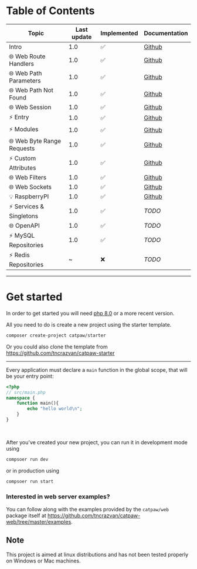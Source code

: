 # Table of Contents

| Topic                      | Last update | Implemented | Documentation
|----------------------------|-------------|-----------|---------------------------------------
| Intro                      | 1.0         | ✅         | [Github](./docs/0.Intro.md)
| 🌐 Web Route Handlers      | 1.0         | ✅         | [Github](./docs/1.WebRouteHandlers.md)
| 🌐 Web Path Parameters     | 1.0         | ✅         | [Github](./docs/2.WebPathParameters.md)
| 🌐 Web Path Not Found      | 1.0         | ✅         | [Github](./docs/3.WebPathNotFound.md)
| 🌐 Web Session             | 1.0         | ✅         | [Github](./docs/4.WebSession.md)
| ⚡ Entry                    | 1.0         | ✅         | [Github](./docs/5.Entry.md)
| ⚡ Modules                  | 1.0         | ✅         | [Github](./docs/6.Modules.md)
| 🌐 Web Byte Range Requests | 1.0         | ✅         | [Github](./docs/7.WebByteRangeRequests.md)
| ⚡ Custom Attributes        | 1.0         | ✅         | [Github](./docs/8.CustomAttributes.md)
| 🌐 Web Filters             | 1.0         | ✅         | [Github](./docs/9.WebFilters.md)
| 🌐 Web Sockets             | 1.0         | ✅         | [Github](./docs/10.WebSockets.md)
| 💡 RaspberryPI             | 1.0         | ✅         | [Github](./docs/11.RaspberryPI.md)
| ⚡ Services & Singletons    | 1.0         | ✅         | _TODO_
| 🌐 OpenAPI                 | 1.0         | ✅         | _TODO_
| ⚡ MySQL Repositories       | 1.0         | ✅         | _TODO_
| ⚡ Redis Repositories       | ~           | ❌         | _TODO_

---

# Get started

In order to get started you will need [php 8.0](https://www.php.net/downloads.php) or a more recent version.

All you need to do is create a new project using the starter template.

```bash
composer create-project catpaw/starter
```

Or you could also clone the template from https://github.com/tncrazvan/catpaw-starter

---

Every application must declare a ```main``` function in the global scope, that will be your entry point:

```php
<?php
// src/main.php
namespace {
    function main(){
        echo "hello world\n";
    }
}
```

<br/>

After you've created your new project, you can run it in development mode using

```bash
compsoer run dev
```

or in production using

```bash
compsoer run start
```

### Interested in web server examples?
You can follow along with the examples provided by the `catpaw/web` package itself at https://github.com/tncrazvan/catpaw-web/tree/master/examples.

## Note

This project is aimed at linux distributions and has not been tested properly on Windows or Mac machines.
